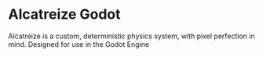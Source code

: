 # Alcatreize Godot
Alcatreize is a custom, deterministic physics system, with pixel perfection in mind. Designed for use in the Godot Engine
